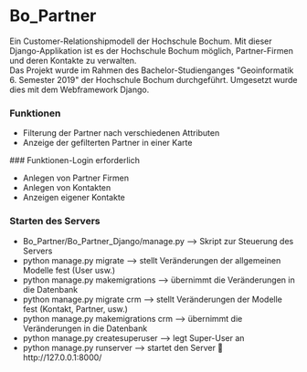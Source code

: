 # Bo_Partner

Ein Customer-Relationshipmodell der Hochschule Bochum. Mit dieser Django-Applikation ist es der Hochschule Bochum möglich, Partner-Firmen und deren Kontakte zu verwalten. 
<br>
Das Projekt wurde im Rahmen des Bachelor-Studienganges "Geoinformatik 6. Semester 2019" der Hochschule Bochum durchgeführt. Umgesetzt wurde dies mit dem Webframework Django.
<br>
### Funktionen
<ul>
  <li>Filterung der Partner nach verschiedenen Attributen</li>
  <li>Anzeige der gefilterten Partner in einer Karte</li>
</ul>
### Funktionen-Login erforderlich
<ul>
  <li>Anlegen von Partner Firmen</li>
  <li>Anlegen von Kontakten</li>
  <li>Anzeigen eigener Kontakte</li>
</ul>

### Starten des Servers
<ul>
  <li>Bo_Partner/Bo_Partner_Django/manage.py --> Skript zur Steuerung des Servers</li>
  <li>python manage.py migrate --> stellt Veränderungen der allgemeinen Modelle fest (User usw.)</li>
  <li>python manage.py makemigrations --> übernimmt die Veränderungen in die Datenbank</li>
  <li>python manage.py migrate crm --> stellt Veränderungen der Modelle fest (Kontakt, Partner, usw.)</li>
  <li>python manage.py makemigrations crm --> übernimmt die Veränderungen in die Datenbank</li>
  <li>python manage.py createsuperuser --> legt Super-User an </li>
  <li>python manage.py runserver --> startet den Server  http://127.0.0.1:8000/  </li>
</ul>
